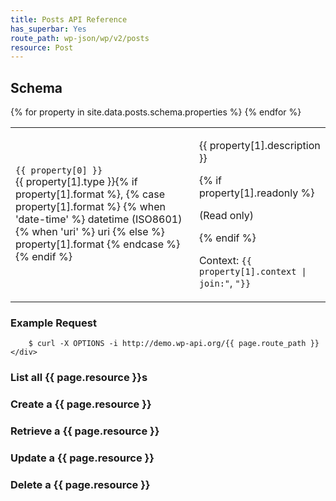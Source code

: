 ```yaml
---
title: Posts API Reference
has_superbar: Yes
route_path: wp-json/wp/v2/posts
resource: Post
---
```


<section class="route">
	<div class="primary">
		<h2>Schema</h2>
		<table class="attributes">
			{% for property in site.data.posts.schema.properties %}
				<tr>
					<td>
						<code>{{ property[0] }}</code><br />
						<span class="type">
							{{ property[1].type }}{% if property[1].format %}, {% case property[1].format %}
								{% when 'date-time' %}
									datetime (ISO8601)
								{% when 'uri' %}
									uri
								{% else %}
									property[1].format
							{% endcase %}{% endif %}
						</span>
					</td>
					<td>
						<p>{{ property[1].description }}</p>
						{% if property[1].readonly %}
							<p>(Read only)</p>
						{% endif %}
						<p class="context">Context: <code>{{ property[1].context | join:"</code>, <code>"}}</code></p>
					</td>
				</tr>
			{% endfor %}
		</table>
	</div>
	<div class="secondary">
		<h3>Example Request</h3>

		$ curl -X OPTIONS -i http://demo.wp-api.org/{{ page.route_path }}
	</div>
</section>

### List all {{ page.resource }}s

### Create a {{ page.resource }}

### Retrieve a {{ page.resource }}

### Update a {{ page.resource }}

### Delete a {{ page.resource }}
